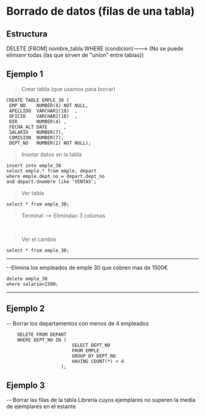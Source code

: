 # Borrado de datos (filas de una tabla)

## Estructura
DELETE [FROM] nombre_tabla WHERE (condicion)---> (No se puede elimianr todas (las que sirven de "union" entre tablas))
## Ejemplo 1
>Crear tabla (que usamos para borrar)

    CREATE TABLE EMPLE_30 (
     EMP_NO    NUMBER(4) NOT NULL,
     APELLIDO  VARCHAR2(10)  ,
     OFICIO    VARCHAR2(10)  ,
     DIR       NUMBER(4) ,
     FECHA_ALT DATE      ,
     SALARIO   NUMBER(7),
     COMISION  NUMBER(7),
     DEPT_NO   NUMBER(2) NOT NULL);

> Insetar datos en la tabla

    insert into emple_30 
    select emple.* from emple, depart
    where emple.dept_no = depart.dept_no 
    and depart.dnombre like 'VENTAS'; 
> Ver tabla

    select * from emple_30;
> Terminal --> Elimindao 3 columas
<br>

> Ver el cambio

    select * from emple_30;
----
--Elimina los empleados de emple 30 que cobren mas de 1500€

    delete emple_30 
    where salario>1500;
---

## Ejemplo 2
-- Borrar los departamentos con menos de 4 empleados

        DELETE FROM DEPART 
        WHERE DEPT_NO IN (
                            SELECT DEPT_NO 
                            FROM EMPLE 
                            GROUP BY DEPT_NO
                            HAVING COUNT(*) < 4
                        );
## Ejemplo 3
-- Borrar las filas de la tabla Libreria cuyos ejemplares no superen la media de ejemplares en el estante

    
